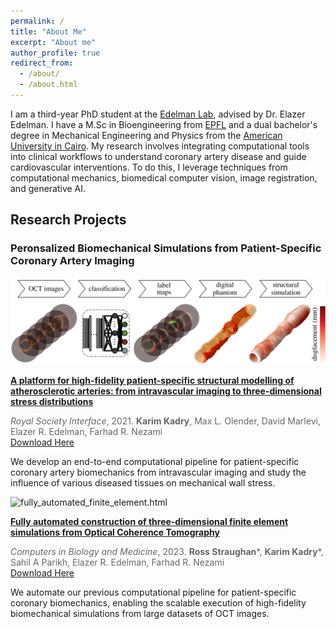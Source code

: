 ```yaml
---
permalink: /
title: "About Me"
excerpt: "About me"
author_profile: true
redirect_from: 
  - /about/
  - /about.html
---
```


I am a third-year PhD student at the [Edelman Lab](https://edelmanlab.mit.edu/), advised by Dr. Elazer Edelman. I have a M.Sc in Bioengineering from [EPFL](https://www.epfl.ch/schools/sv/) and a dual bachelor's degree in Mechanical Engineering and Physics from the [American University in Cairo](https://www.aucegypt.edu/). My research involves integrating computational tools into clinical workflows to understand coronary artery disease and guide cardiovascular interventions. To do this, I leverage techniques from computational mechanics, biomedical computer vision, image registration, and generative AI.


## Research Projects

<style>
  .image-text-block-square {
    display: flex;
    align-items: flex-start;
    margin-bottom: 20px;
  }

  .image-text-block-square img {
    width: 175px;
    height: 175px;
    margin-right: 20px;
  }

  .image-text-block-square div {
    max-width: 600px;
  }

  .image-text-block-square p {
    margin: 0; /* Remove default paragraph margin */
  }

  .strong-title {
    font-weight: bold;
    display: inline; /* Keep title inline */
  }

  .author-list {
    list-style-type: none;
    margin: 0;
    padding: 0;
  }

  .author-list a {
    margin-right: 0px;
  }

  .journal-year {
    color: #666;
    margin-bottom: 0; /* Remove space after the journal */
  }

  .links {
    margin-bottom: 10px; /* Remove space before the links */
  }
</style>

### Peronsalized Biomechanical Simulations from Patient-Specific Coronary Artery Imaging


#### 
<div class="image-text-block">
  <img src="/assets/img/RSIF.jpg" alt="coronarytwin.html">
  <div>
    <p><strong class="strong-title"><a href="https://royalsocietypublishing.org/doi/full/10.1098/rsif.2021.0436">A platform for high-fidelity patient-specific structural modelling of atherosclerotic arteries: from intravascular imaging to three-dimensional stress distributions</a></strong></p>
    <p class="journal-year"><em>Royal Society Interface</em>, 2021. <b>Karim Kadry</b>, Max L. Olender, David Marlevi, Elazer R. Edelman, Farhad R. Nezami</p>
    <div class="links">
      <a href="/files/Platform.pdf">Download Here</a> 
    </div>
    <p>We develop an end-to-end computational pipeline for patient-specific coronary artery biomechanics from intravascular imaging and study the influence of various diseased tissues on mechanical wall stress.</p>
  </div>
</div>

<div class="image-text-block">
  <img src="/assets/img/CBM.jpg" alt="fully_automated_finite_element.html">
  <div>
    <p><strong class="strong-title"><a href="https://www.sciencedirect.com/science/article/pii/S0010482523008901">Fully automated construction of three-dimensional finite element simulations from Optical Coherence Tomography</a></strong></p>
    <p class="journal-year"><em>Computers in Biology and Medicine</em>, 2023. <b>Ross Straughan</b>*, <b>Karim Kadry</b>*, Sahil A Parikh, Elazer R. Edelman, Farhad R. Nezami</p>
    <div class="links">
      <a href="/files/Fully_Automated_OCT.pdf">Download Here</a> 
    </div>
    <p>We automate our previous computational pipeline for patient-specific coronary biomechanics, enabling the scalable execution of high-fidelity biomechanical simulations from large datasets of OCT images.</p>
  </div>
</div>